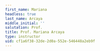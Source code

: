 ```yaml
---
first_name: Mariana
headless: true
last_name: Arcaya
middle_initial: ''
salutation: Prof.
title: Prof. Mariana Arcaya
type: instructor
uid: cf1a6f38-32de-2d0a-552e-546448a2eb9f
---
```

